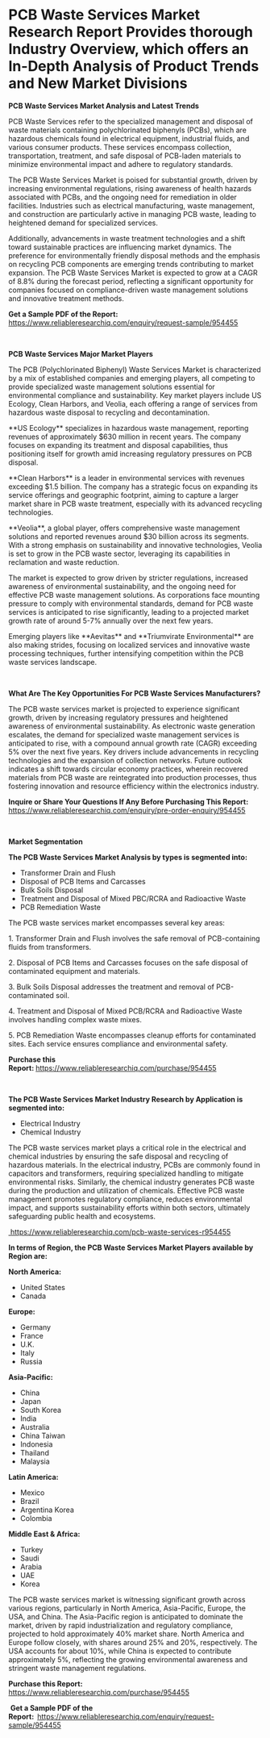 <p><h1>PCB Waste Services Market Research Report Provides thorough Industry Overview, which offers an In-Depth Analysis of Product Trends and New Market Divisions</h1></p><p><strong>PCB Waste Services Market Analysis and Latest Trends</strong></p>
<p><p>PCB Waste Services refer to the specialized management and disposal of waste materials containing polychlorinated biphenyls (PCBs), which are hazardous chemicals found in electrical equipment, industrial fluids, and various consumer products. These services encompass collection, transportation, treatment, and safe disposal of PCB-laden materials to minimize environmental impact and adhere to regulatory standards.</p><p>The PCB Waste Services Market is poised for substantial growth, driven by increasing environmental regulations, rising awareness of health hazards associated with PCBs, and the ongoing need for remediation in older facilities. Industries such as electrical manufacturing, waste management, and construction are particularly active in managing PCB waste, leading to heightened demand for specialized services. </p><p>Additionally, advancements in waste treatment technologies and a shift toward sustainable practices are influencing market dynamics. The preference for environmentally friendly disposal methods and the emphasis on recycling PCB components are emerging trends contributing to market expansion. The PCB Waste Services Market is expected to grow at a CAGR of 8.8% during the forecast period, reflecting a significant opportunity for companies focused on compliance-driven waste management solutions and innovative treatment methods.</p></p>
<p><strong>Get a Sample PDF of the Report:&nbsp;</strong> <a href="https://www.reliableresearchiq.com/enquiry/request-sample/954455?utm_campaign=3008&utm_medium=2&utm_source=Github&utm_content=ia&utm_term=18042025&utm_id=pcb-waste-services">https://www.reliableresearchiq.com/enquiry/request-sample/954455</a></p>
<p>&nbsp;</p>
<p><strong>PCB Waste Services Major Market Players</strong></p>
<p><p>The PCB (Polychlorinated Biphenyl) Waste Services Market is characterized by a mix of established companies and emerging players, all competing to provide specialized waste management solutions essential for environmental compliance and sustainability. Key market players include US Ecology, Clean Harbors, and Veolia, each offering a range of services from hazardous waste disposal to recycling and decontamination.</p><p>**US Ecology** specializes in hazardous waste management, reporting revenues of approximately $630 million in recent years. The company focuses on expanding its treatment and disposal capabilities, thus positioning itself for growth amid increasing regulatory pressures on PCB disposal.</p><p>**Clean Harbors** is a leader in environmental services with revenues exceeding $1.5 billion. The company has a strategic focus on expanding its service offerings and geographic footprint, aiming to capture a larger market share in PCB waste treatment, especially with its advanced recycling technologies.</p><p>**Veolia**, a global player, offers comprehensive waste management solutions and reported revenues around $30 billion across its segments. With a strong emphasis on sustainability and innovative technologies, Veolia is set to grow in the PCB waste sector, leveraging its capabilities in reclamation and waste reduction.</p><p>The market is expected to grow driven by stricter regulations, increased awareness of environmental sustainability, and the ongoing need for effective PCB waste management solutions. As corporations face mounting pressure to comply with environmental standards, demand for PCB waste services is anticipated to rise significantly, leading to a projected market growth rate of around 5-7% annually over the next few years. </p><p>Emerging players like **Aevitas** and **Triumvirate Environmental** are also making strides, focusing on localized services and innovative waste processing techniques, further intensifying competition within the PCB waste services landscape.</p></p>
<p>&nbsp;</p>
<p><strong>What Are The Key Opportunities For PCB Waste Services Manufacturers?</strong></p>
<p><p>The PCB waste services market is projected to experience significant growth, driven by increasing regulatory pressures and heightened awareness of environmental sustainability. As electronic waste generation escalates, the demand for specialized waste management services is anticipated to rise, with a compound annual growth rate (CAGR) exceeding 5% over the next five years. Key drivers include advancements in recycling technologies and the expansion of collection networks. Future outlook indicates a shift towards circular economy practices, wherein recovered materials from PCB waste are reintegrated into production processes, thus fostering innovation and resource efficiency within the electronics industry.</p></p>
<p><strong>Inquire or Share Your Questions If Any Before Purchasing This Report:</strong> <a href="https://www.reliableresearchiq.com/enquiry/pre-order-enquiry/954455?utm_campaign=3008&utm_medium=2&utm_source=Github&utm_content=ia&utm_term=18042025&utm_id=pcb-waste-services">https://www.reliableresearchiq.com/enquiry/pre-order-enquiry/954455</a></p>
<p>&nbsp;</p>
<p><strong>Market Segmentation</strong></p>
<p><strong>The PCB Waste Services Market Analysis by types is segmented into:</strong></p>
<p><ul><li>Transformer Drain and Flush</li><li>Disposal of PCB Items and Carcasses</li><li>Bulk Soils Disposal</li><li>Treatment and Disposal of Mixed PBC/RCRA and Radioactive Waste</li><li>PCB Remediation Waste</li></ul></p>
<p><p>The PCB waste services market encompasses several key areas: </p><p>1. Transformer Drain and Flush involves the safe removal of PCB-containing fluids from transformers. </p><p>2. Disposal of PCB Items and Carcasses focuses on the safe disposal of contaminated equipment and materials. </p><p>3. Bulk Soils Disposal addresses the treatment and removal of PCB-contaminated soil. </p><p>4. Treatment and Disposal of Mixed PCB/RCRA and Radioactive Waste involves handling complex waste mixes. </p><p>5. PCB Remediation Waste encompasses cleanup efforts for contaminated sites. Each service ensures compliance and environmental safety.</p></p>
<p><strong>Purchase this Report:&nbsp;</strong><a href="https://www.reliableresearchiq.com/purchase/954455?utm_campaign=3008&utm_medium=2&utm_source=Github&utm_content=ia&utm_term=18042025&utm_id=pcb-waste-services">https://www.reliableresearchiq.com/purchase/954455</a></p>
<p>&nbsp;</p>
<p><strong>The PCB Waste Services Market Industry Research by Application is segmented into:</strong></p>
<p><ul><li>Electrical Industry</li><li>Chemical Industry</li></ul></p>
<p><p>The PCB waste services market plays a critical role in the electrical and chemical industries by ensuring the safe disposal and recycling of hazardous materials. In the electrical industry, PCBs are commonly found in capacitors and transformers, requiring specialized handling to mitigate environmental risks. Similarly, the chemical industry generates PCB waste during the production and utilization of chemicals. Effective PCB waste management promotes regulatory compliance, reduces environmental impact, and supports sustainability efforts within both sectors, ultimately safeguarding public health and ecosystems.</p></p>
<p><a href="https://www.reliableresearchiq.com/pcb-waste-services-r954455?utm_campaign=3008&utm_medium=2&utm_source=Github&utm_content=ia&utm_term=18042025&utm_id=pcb-waste-services">&nbsp;https://www.reliableresearchiq.com/pcb-waste-services-r954455</a></p>
<p><strong>In terms of Region, the PCB Waste Services Market Players available by Region are:</strong></p>
<p>
    <p> <strong> North America: </strong>
        <ul>
            <li>United States</li>
            <li>Canada</li>
        </ul>
        </p> 
    <p> <strong> Europe: </strong>
        <ul>
            <li>Germany</li>
            <li>France</li>
            <li>U.K.</li>
            <li>Italy</li>
            <li>Russia</li>
        </ul>
        </p> 
    <p> <strong> Asia-Pacific: </strong>
        <ul>
            <li>China</li>
            <li>Japan</li>
            <li>South Korea</li>
            <li>India</li>
            <li>Australia</li>
            <li>China Taiwan</li>
            <li>Indonesia</li>
            <li>Thailand</li>
            <li>Malaysia</li>
        </ul>
        </p> 
    <p> <strong> Latin America: </strong>
        <ul>
            <li>Mexico</li>
            <li>Brazil</li>
            <li>Argentina Korea</li>
            <li>Colombia</li>
        </ul>
        </p> 
    <p> <strong> Middle East & Africa: </strong>
        <ul>
            <li>Turkey</li>
            <li>Saudi</li>
            <li>Arabia</li>
            <li>UAE</li>
            <li>Korea</li>
        </ul>
    </p>
    </p>
<p><p>The PCB waste services market is witnessing significant growth across various regions, particularly in North America, Asia-Pacific, Europe, the USA, and China. The Asia-Pacific region is anticipated to dominate the market, driven by rapid industrialization and regulatory compliance, projected to hold approximately 40% market share. North America and Europe follow closely, with shares around 25% and 20%, respectively. The USA accounts for about 10%, while China is expected to contribute approximately 5%, reflecting the growing environmental awareness and stringent waste management regulations.</p></p>
<p><strong>Purchase this Report: </strong><a href="https://www.reliableresearchiq.com/purchase/954455?utm_campaign=3008&utm_medium=2&utm_source=Github&utm_content=ia&utm_term=18042025&utm_id=pcb-waste-services">https://www.reliableresearchiq.com/purchase/954455</a></p>
<p>&nbsp;<strong>Get a Sample PDF of the Report:&nbsp;&nbsp;</strong><a href="https://www.reliableresearchiq.com/enquiry/request-sample/954455?utm_campaign=3008&utm_medium=2&utm_source=Github&utm_content=ia&utm_term=18042025&utm_id=pcb-waste-services">https://www.reliableresearchiq.com/enquiry/request-sample/954455</a></p>
<p><strong></strong></p>
<p><p></p><p></p><p></p></p>